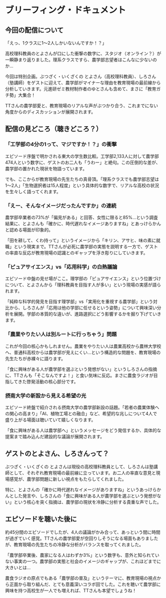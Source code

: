 # ブリーフィング・ドキュメント

## 今回の配信について

「えっ、1クラスに1〜2人しかいないんですか！？」

高校理科教員のとよさんが口にした衝撃の数字に、スタジオ（オンライン？）が一瞬静まり返りました。理系クラスですら、農学部志望者はこんなに少ないのか...

今回は特別企画。ぶつざく・いくざくの とよさん（高校理科教員）、しろさん（塾講師）をゲストに迎えて、農学部がマイナーな理由を教育現場の最前線から分析していきます。元進研ゼミ教材制作者のゆとさんも含めて、まさに「教育ガチ勢」大集合！

TTさんの農学部愛と、教育現場のリアルな声がぶつかり合う、これまでにない角度からのディスカッションが展開されます。

## 配信の見どころ（聴きどころ？）

### 「工学部の4分の1って、マジですか！？」の衝撃

エピソード序盤で明かされる東大の学生数比較。工学部2,133人に対して農学部474人という数字に、ゲストのお二人も「うわー」と絶句。この圧倒的な差が、農学部の置かれた現状を物語っています。

でも、ここからが教育現場の先生たちの真骨頂。「理系クラスでも農学部志望は1〜2人」「生物選択者は15人程度」という具体的な数字で、リアルな高校の状況を生々しく語ってくれます。

### 「えー、そんなイメージだったんですか」の連続

農学部卒業者の73%が「偏見がある」と回答、女性に限ると85%...という調査結果に、とよさんも「確かに、時代遅れなイメージありますね」とあっけらかんと認める場面が印象的。

「田を耕して、くわ持って」というイメージから「キリン、アサヒ、味の素に就職」という現実まで。TTさんが必死に農学部の実態を説明する一方で、ゲストの率直な反応が教育現場の認識とのギャップを浮き彫りにしていきます。

### 「ピュアサイエンス」vs「応用科学」の白熱議論

エピソード中盤の見せ場がここ。理学部の「ピュアサイエンス」という位置づけについて、とよさんから「理科教員を目指す人が多い」という現場の実感が語られます。

「純粋な科学的発見を目指す理学部」vs「実用化を重視する農学部」という対比から、しろさんが「応用は他の学部に任せるという姿勢」について興味深い分析を展開。学部の本質的な違いが、進路選択にどう影響するかを掘り下げていきます。

### 「農業やりたい人は別ルートに行っちゃう」問題

これが今回の核心かもしれません。農業をやりたい人は農業高校から農林大学校へ、普通科高校からは農学部が見えにくい...という構造的な問題を、教育現場の先生たちが赤裸々に語ります。

「食に興味がある人が農学部を選ぶという発想がない」というしろさんの指摘に、TTさんも「そこなんですよ！」と食い気味に反応。まさに農食ラジオが目指してきた啓発活動の核心部分です。

### 摂南大学の新設から見える希望の光

エピソード終盤で紹介される摂南大学の農学部新設の話題。「若者の農業体験への関心の高まり」「AI、植物工場との融合」など、希望的な兆しについて4人で盛り上がる場面は聴いていて嬉しくなります。

「食に興味がある人は農学部へ」というメッセージをどう発信するか、具体的な提案まで踏み込んだ建設的な議論が展開されます。

## ゲストのとよさん、しろさんって？

ぶつざく・いくざくの とよさんは現役の高校理科教員として、しろさんは塾講師として、それぞれ教育現場の最前線に立っています。お二人の率直な意見と現場感覚が、農学部問題に新しい視点をもたらしてくれました。

特に、とよさんの「確かに時代遅れなイメージがありますね」というあっけらかんとした発言や、しろさんの「食に興味がある人が農学部を選ぶという発想がない」という核心を突く指摘は、農学部の現状を冷静に分析する貴重な声でした。

## エピソードを聴いた後に

約45分間のエピソードでしたが、4人の議論がかみ合って、あっという間に時間が過ぎていく感覚。TTさんの農学部愛が空回りしそうになる場面もありましたが、教育現場の先生たちの冷静な分析がバランスを取ってくれました。

「農学部卒業後、農家になる人はわずか3%」という数字も、意外と知られていない事実の一つ。農学部の実態と社会のイメージのギャップが、これほどまでに大きいとは...

農食ラジオの原点でもある「農学部の普及」というテーマに、教育現場の視点から正面から取り組んだ、とても意義深いコラボ回でした。これを聴いて農学部に興味を持つ高校生が一人でも増えれば、TTさんも本望でしょうね！